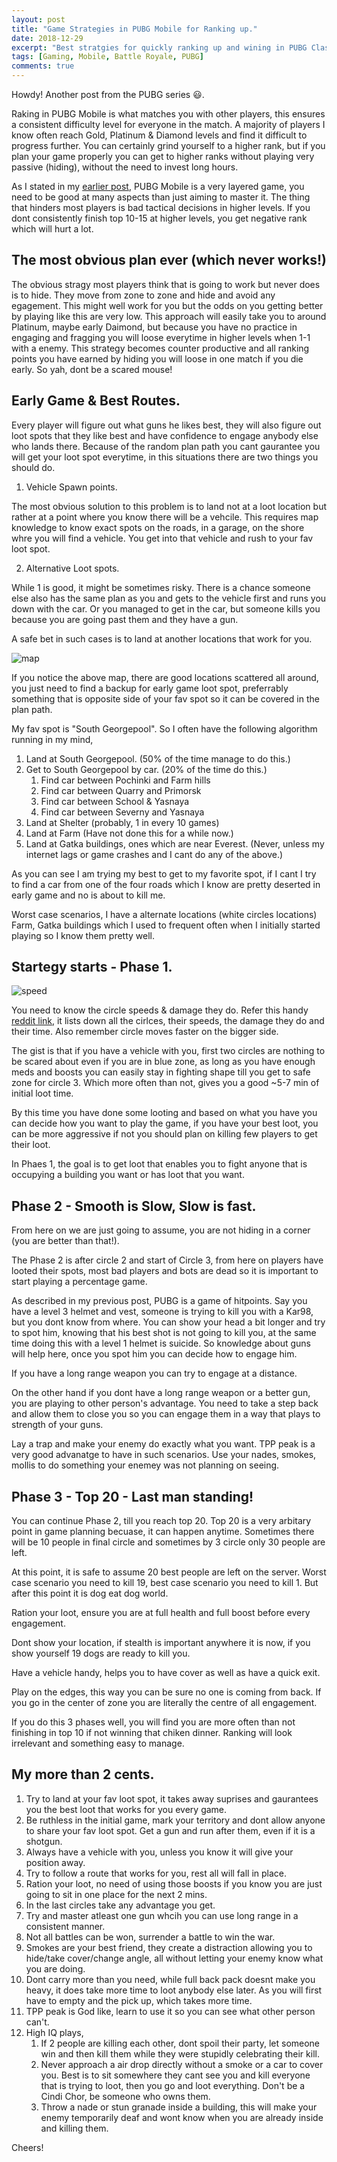 ```yaml
---
layout: post
title: "Game Strategies in PUBG Mobile for Ranking up."
date: 2018-12-29
excerpt: "Best stratgies for quickly ranking up and wining in PUBG Classic Mode."
tags: [Gaming, Mobile, Battle Royale, PUBG]
comments: true
---
```


Howdy! Another post from the PUBG series :smiley:.

Raking in PUBG Mobile is what matches you with other players, this ensures a consistent difficulty level for everyone in the match. A majority of players I know often reach Gold, Platinum & Diamond levels and find it difficult to progress further. You can certainly grind yourself to a higher rank, but if you plan your game properly you can get to higher ranks without playing very passive (hiding), without the need to invest long hours.

As I stated in my [earlier post](https://swarad07.github.io/PUBG-Mobile-10-Tips-To-Improve-your-game/), PUBG Mobile is a very layered game, you need to be good at many aspects than just aiming to master it. The thing that hinders most players is bad tactical decisions in higher levels. If you dont consistently finish top 10-15 at higher levels, you get negative rank which will hurt a lot.

## The most obvious plan ever (which never works!)

The obvious stragy most players think that is going to work but never does is to hide. They move from zone to zone and hide and avoid any egagement. This might well work for you but the odds on you getting better by playing like this are very low. This approach will easily take you to around Platinum, maybe early Daimond, but because you have no practice in engaging and fragging you will loose everytime in higher levels when 1-1 with a enemy. This strategy becomes counter productive and all ranking points you have earned by hiding you will loose in one match if you die early. So yah, dont be a scared mouse!

## Early Game & Best Routes.

Every player will figure out what guns he likes best, they will also figure out loot spots that they like best and have confidence to engage anybody else who lands there. Because of the random plan path you cant gaurantee you will get your loot spot everytime, in this situations there are two things you should do.

1) Vehicle Spawn points.

The most obvious solution to this problem is to land not at a loot location but rather at a point where you know there will be a vehcile. This requires map knowledge to know exact spots on the roads, in a garage, on the shore whre you will find a vehicle. You get into that vehicle and rush to your fav loot spot.

2) Alternative Loot spots.

While 1 is good, it might be sometimes risky. There is a chance someone else also has the same plan as you and gets to the vehicle first and runs you down with the car. Or you managed to get in the car, but someone kills you because you are going past them and they have a gun.

A safe bet in such cases is to land at another locations that work for you.

![map](/assets/img/map.png)

If you notice the above map, there are good locations scattered all around, you just need to find a backup for early game loot spot, preferrably something that is opposite side of your fav spot so it can be covered in the plan path.

My fav spot is "South Georgepool". So I often have the following algorithm running in my mind,

1. Land at South Georgepool. (50% of the time manage to do this.)
2. Get to South Georgepool by car. (20% of the time do this.)
   1. Find car between Pochinki and Farm hills
   2. Find car between Quarry and Primorsk
   3. Find car between School & Yasnaya
   4. Find car between Severny and Yasnaya
3. Land at Shelter (probably, 1 in every 10 games)
4. Land at Farm (Have not done this for a while now.)
5. Land at Gatka buildings, ones which are near Everest. (Never, unless my internet lags or game crashes and I cant do any of the above.)

As you can see I am trying my best to get to my favorite spot, if I cant I try to find a car from one of the four roads which I know are pretty deserted in early game and no is about to kill me.

Worst case scenarios, I have a alternate locations (white circles locations) Farm, Gatka buildings which I used to frequent often when I initially started playing so I know them pretty well.

## Startegy starts - Phase 1.

![speed](/assets/img/speed.png)

You need to know the circle speeds & damage they do. Refer this handy [reddit link](https://www.reddit.com/r/PUBATTLEGROUNDS/comments/6odhok/circle_breakdown_times_damage_travel_time_and_tips/), it lists down all the cirlces, their speeds, the damage they do and their time. Also remember circle moves faster on the bigger side.

The gist is that if you have a vehicle with you, first two circles are nothing to be scared about even if you are in blue zone, as long as you have enough meds and boosts you can easily stay in fighting shape till you get to safe zone for circle 3. Which more often than not, gives you a good ~5-7 min of initial loot time.

By this time you have done some looting and based on what you have you can decide how you want to play the game, if you have your best loot, you can be more aggressive if not you should plan on killing few players to get their loot.

In Phaes 1, the goal is to get loot that enables you to fight anyone that is occupying a building you want or has loot that you want.

## Phase 2 - Smooth is Slow, Slow is fast.

From here on we are just going to assume, you are not hiding in a corner (you are better than that!).

The Phase 2 is after circle 2 and start of Circle 3, from here on players have looted their spots, most bad players and bots are dead so it is important to start playing a percentage game.

As described in my previous post, PUBG is a game of hitpoints. Say you have a level 3 helmet and vest, someone is trying to kill you with a Kar98, but you dont know from where. You can show your head a bit longer and try to spot him, knowing that his best shot is not going to kill you, at the same time doing this with a level 1 helmet is suicide. So knowledge about guns will help here, once you spot him you can decide how to engage him.

If you have a long range weapon you can try to engage at a distance.

On the other hand if you dont have a long range weapon or a better gun, you are playing to other person's advantage. You need to take a step back and allow them to close you so you can engage them in a way that plays to strength of your guns.

Lay a trap and make your enemy do exactly what you want. TPP peak is a very good advanatge to have in such scenarios. Use your nades, smokes, mollis to do something your enemey was not planning on seeing.

## Phase 3 - Top 20 - Last man standing!

You can continue Phase 2, till you reach top 20. Top 20 is a very arbitary point in game planning becuase, it can happen anytime. Sometimes there will be 10 people in final circle and sometimes by 3 circle only 30 people are left.

At this point, it is safe to assume 20 best people are left on the server. Worst case scenario you need to kill 19, best case scenario you need to kill 1. But after this point it is dog eat dog world.

Ration your loot, ensure you are at full health and full boost before every engagement.

Dont show your location, if stealth is important anywhere it is now, if you show yourself 19 dogs are ready to kill you.

Have a vehicle handy, helps you to have cover as well as have a quick exit.

Play on the edges, this way you can be sure no one is coming from back. If you go in the center of zone you are literally the centre of all engagement.

If you do this 3 phases well, you will find you are more often than not finishing in top 10 if not winning that chiken dinner. Ranking will look irrelevant and something easy to manage.

## My more than 2 cents.

1) Try to land at your fav loot spot, it takes away suprises and gaurantees you the best loot that works for you every game.
2) Be ruthless in the initial game, mark your territory and dont allow anyone to share your fav loot spot. Get a gun and run after them, even if it is a shotgun.
3) Always have a vehicle with you, unless you know it will give your position away.
4) Try to follow a route that works for you, rest all will fall in place.
5) Ration your loot, no need of using those boosts if you know you are just going to sit in one place for the next 2 mins.
6) In the last circles take any advantage you get.
7) Try and master atleast one gun whcih you can use long range in a consistent manner.
8) Not all battles can be won, surrender a battle to win the war.
9) Smokes are your best friend, they create a distraction allowing you to hide/take cover/change angle, all without letting your enemy know what you are doing.
10) Dont carry more than you need, while full back pack doesnt make you heavy, it does take more time to loot anybody else later. As you will first have to empty and the pick up, which takes more time.
11) TPP peak is God like, learn to use it so you can see what other person can't.
12) High IQ plays,
    1)  If 2 people are killing each other, dont spoil their party, let someone win and then kill them while they were stupidly celebrating their kill.
    2)  Never approach a air drop directly without a smoke or a car to cover you. Best is to sit somewhere they cant see you and kill everyone that is trying to loot, then you go and loot everything. Don't be a Cindi Chor, be someone who owns them.
    3) Throw a nade or stun granade inside a building, this will make your enemy temporarily deaf and wont know when you are already inside and killing them.

Cheers!





